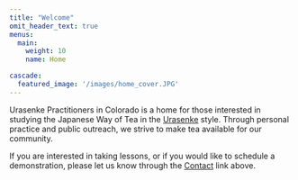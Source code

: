 ```yaml
---
title: "Welcome"
omit_header_text: true
menus:
  main:
    weight: 10
    name: Home

cascade:
  featured_image: '/images/home_cover.JPG'
---
```


Urasenke Practitioners in Colorado is a home for those interested in studying the Japanese Way of Tea in the [Urasenke](https://www.urasenke.or.jp/texte/) style. Through personal practice and public outreach, we strive to make tea available for our community.

If you are interested in taking lessons, or if you would like to schedule a demonstration, please let us know through the [Contact](/contact) link above. 



<!-- {{< rawhtml >}}
<br>
<div data-behold-id="UAVXPB1k3GaO0MrV5B5K"></div>
<script>
  (() => {
    const d=document,s=d.createElement("script");s.type="module";
    s.src="https://w.behold.so/widget.js";d.head.append(s);
  })();
</script>
{{< /rawhtml >}} -->
